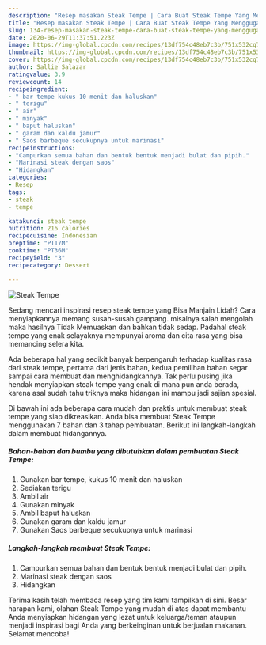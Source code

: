 ```yaml
---
description: "Resep masakan Steak Tempe | Cara Buat Steak Tempe Yang Menggugah Selera"
title: "Resep masakan Steak Tempe | Cara Buat Steak Tempe Yang Menggugah Selera"
slug: 134-resep-masakan-steak-tempe-cara-buat-steak-tempe-yang-menggugah-selera
date: 2020-06-29T11:37:51.223Z
image: https://img-global.cpcdn.com/recipes/13df754c48eb7c3b/751x532cq70/steak-tempe-foto-resep-utama.jpg
thumbnail: https://img-global.cpcdn.com/recipes/13df754c48eb7c3b/751x532cq70/steak-tempe-foto-resep-utama.jpg
cover: https://img-global.cpcdn.com/recipes/13df754c48eb7c3b/751x532cq70/steak-tempe-foto-resep-utama.jpg
author: Sallie Salazar
ratingvalue: 3.9
reviewcount: 14
recipeingredient:
- " bar tempe kukus 10 menit dan haluskan"
- " terigu"
- " air"
- " minyak"
- " baput haluskan"
- " garam dan kaldu jamur"
- " Saos barbeque secukupnya untuk marinasi"
recipeinstructions:
- "Campurkan semua bahan dan bentuk bentuk menjadi bulat dan pipih."
- "Marinasi steak dengan saos"
- "Hidangkan"
categories:
- Resep
tags:
- steak
- tempe

katakunci: steak tempe 
nutrition: 216 calories
recipecuisine: Indonesian
preptime: "PT17M"
cooktime: "PT36M"
recipeyield: "3"
recipecategory: Dessert

---
```



![Steak Tempe](https://img-global.cpcdn.com/recipes/13df754c48eb7c3b/751x532cq70/steak-tempe-foto-resep-utama.jpg)

Sedang mencari inspirasi resep steak tempe yang Bisa Manjain Lidah? Cara menyiapkannya memang susah-susah gampang. misalnya salah mengolah maka hasilnya Tidak Memuaskan dan bahkan tidak sedap. Padahal steak tempe yang enak selayaknya mempunyai aroma dan cita rasa yang bisa memancing selera kita.



Ada beberapa hal yang sedikit banyak berpengaruh terhadap kualitas rasa dari steak tempe, pertama dari jenis bahan, kedua pemilihan bahan segar sampai cara membuat dan menghidangkannya. Tak perlu pusing jika hendak menyiapkan steak tempe yang enak di mana pun anda berada, karena asal sudah tahu triknya maka hidangan ini mampu jadi sajian spesial.


Di bawah ini ada beberapa cara mudah dan praktis untuk membuat steak tempe yang siap dikreasikan. Anda bisa membuat Steak Tempe menggunakan 7 bahan dan 3 tahap pembuatan. Berikut ini langkah-langkah dalam membuat hidangannya.

<!--inarticleads1-->

##### Bahan-bahan dan bumbu yang dibutuhkan dalam pembuatan Steak Tempe:

1. Gunakan  bar tempe, kukus 10 menit dan haluskan
1. Sediakan  terigu
1. Ambil  air
1. Gunakan  minyak
1. Ambil  baput haluskan
1. Gunakan  garam dan kaldu jamur
1. Gunakan  Saos barbeque secukupnya untuk marinasi




<!--inarticleads2-->

##### Langkah-langkah membuat Steak Tempe:

1. Campurkan semua bahan dan bentuk bentuk menjadi bulat dan pipih.
1. Marinasi steak dengan saos
1. Hidangkan




Terima kasih telah membaca resep yang tim kami tampilkan di sini. Besar harapan kami, olahan Steak Tempe yang mudah di atas dapat membantu Anda menyiapkan hidangan yang lezat untuk keluarga/teman ataupun menjadi inspirasi bagi Anda yang berkeinginan untuk berjualan makanan. Selamat mencoba!

